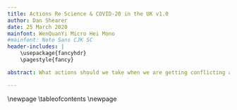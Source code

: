 ```yaml
---
title: Actions Re Science & COVID-20 in the UK v1.0
author: Dan Shearer
date: 25 March 2020
mainfont: WenQuanYi Micro Hei Mono
#mainfont: Noto Sans CJK SC
header-includes: |
    \usepackage{fancyhdr}
    \pagestyle{fancy}

abstract: What actions should we take when we are getting conflicting advice from seemingly-authoritative sources? Citizens are planning their lives, and since on 20th March 2020 the UK government published its science advice in non-technical form we can take advantage of the intense international review.  This document focusses on just a few of the hundreds of points in the UK scientific evidence, including the ones to do with my speciality. These conclusions do not always agree with what the UK Prime Minister and his staff have been saying, and citizens may choose to direct their actions accordingly.

---
```


\newpage
\tableofcontents
\newpage

